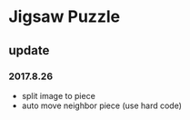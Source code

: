 # Jigsaw Puzzle

## update
### 2017.8.26
* split image to piece
* auto move neighbor piece (use hard code)